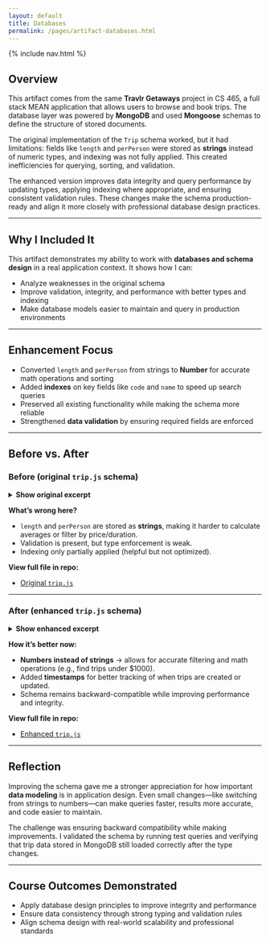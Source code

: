 ```yaml
---
layout: default
title: Databases
permalink: /pages/artifact-databases.html
---
```


{% include nav.html %}

## Overview  

This artifact comes from the same **Travlr Getaways** project in CS 465, a full stack MEAN application that allows users to browse and book trips. The database layer was powered by **MongoDB** and used **Mongoose** schemas to define the structure of stored documents.  

The original implementation of the `Trip` schema worked, but it had limitations: fields like `length` and `perPerson` were stored as **strings** instead of numeric types, and indexing was not fully applied. This created inefficiencies for querying, sorting, and validation.  

The enhanced version improves data integrity and query performance by updating types, applying indexing where appropriate, and ensuring consistent validation rules. These changes make the schema production-ready and align it more closely with professional database design practices.  

---

## Why I Included It  

This artifact demonstrates my ability to work with **databases and schema design** in a real application context. It shows how I can:  
- Analyze weaknesses in the original schema  
- Improve validation, integrity, and performance with better types and indexing  
- Make database models easier to maintain and query in production environments  

---

## Enhancement Focus  

- Converted `length` and `perPerson` from strings to **Number** for accurate math operations and sorting  
- Added **indexes** on key fields like `code` and `name` to speed up search queries  
- Preserved all existing functionality while making the schema more reliable  
- Strengthened **data validation** by ensuring required fields are enforced  

---

## Before vs. After  

### Before (original `trip.js` schema)  

<details>
  <summary><strong>Show original excerpt</strong></summary>

{% highlight javascript %}
const mongoose = require('mongoose');

const tripSchema = new mongoose.Schema({
  code: { type: String, required: true, index: true },       
  name: { type: String, required: true, index: true },       
  length: { type: String, required: true },                  
  start: { type: Date, required: true },                     
  resort: { type: String, required: true },                  
  perPerson: { type: String, required: true },               
  image: { type: String, required: true },                   
  description: { type: String, required: true }              
});

const Trip = mongoose.model('trips', tripSchema);
module.exports = Trip;
{% endhighlight %}

</details>

**What’s wrong here?**  
- `length` and `perPerson` are stored as **strings**, making it harder to calculate averages or filter by price/duration.  
- Validation is present, but type enforcement is weak.  
- Indexing only partially applied (helpful but not optimized).  

**View full file in repo:**  
- [Original `trip.js`](https://github.com/JohnM97/CS499-ePortfolio/blob/main/artifacts/databases/original/trip.js)  

---

### After (enhanced `trip.js` schema)  

<details>
  <summary><strong>Show enhanced excerpt</strong></summary>

{% highlight javascript %}
const mongoose = require('mongoose');

const tripSchema = new mongoose.Schema({
  code: { type: String, required: true, index: true },
  name: { type: String, required: true, index: true },
  length: { type: Number, required: true },        // Converted from String to Number
  start: { type: Date, required: true },
  resort: { type: String, required: true },
  perPerson: { type: Number, required: true },     // Converted from String to Number
  image: { type: String, required: true },
  description: { type: String, required: true }
}, { timestamps: true }); // Added auto timestamps

const Trip = mongoose.model('trips', tripSchema);
module.exports = Trip;
{% endhighlight %}

</details>

**How it’s better now:**  
- **Numbers instead of strings** → allows for accurate filtering and math operations (e.g., find trips under $1000).  
- Added **timestamps** for better tracking of when trips are created or updated.  
- Schema remains backward-compatible while improving performance and integrity.  

**View full file in repo:**  
- [Enhanced `trip.js`](https://github.com/JohnM97/CS499-ePortfolio/blob/main/artifacts/databases/enhanced/trip.js)  

---

## Reflection  

Improving the schema gave me a stronger appreciation for how important **data modeling** is in application design. Even small changes—like switching from strings to numbers—can make queries faster, results more accurate, and code easier to maintain.  

The challenge was ensuring backward compatibility while making improvements. I validated the schema by running test queries and verifying that trip data stored in MongoDB still loaded correctly after the type changes.  

---

## Course Outcomes Demonstrated  

- Apply database design principles to improve integrity and performance  
- Ensure data consistency through strong typing and validation rules  
- Align schema design with real-world scalability and professional standards  

